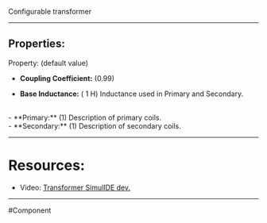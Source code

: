Configurable transformer

---

## Properties:

Property: (default value)

- **Coupling Coefficient:** (0.99)
   
- **Base Inductance:** ( 1 H)
   Inductance used in Primary and Secondary.
<br>
- **Primary:** (1)
   Description of primary coils.
<br>
- **Secondary:** (1)
   Description of secondary coils.

---

# Resources:

- Video: [Transformer SimulIDE dev.](https://www.youtube.com/watch?v=NpuQUcKUbAg)

---

#Component 